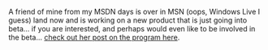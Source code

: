 A friend of mine from my MSDN days is over in MSN (oops, Windows Live I guess) land now and is working on a new product that is just going into beta... if you are interested, and perhaps would even like to be involved in the beta... [check out her post on the program here](http://blogs.msdn.com/lauraj/archive/2006/08/25/724261.aspx).